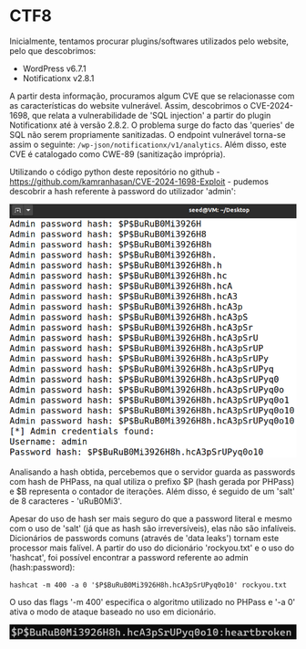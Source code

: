 # CTF8

Inicialmente, tentamos procurar plugins/softwares utilizados pelo website, pelo que descobrimos:
- WordPress v6.7.1
- Notificationx v2.8.1

A partir desta informação, procuramos algum CVE que se relacionasse com as características do website vulnerável. Assim, descobrimos o CVE-2024-1698, que relata a vulnerabilidade de 'SQL injection' a partir do plugin Notificationx até à versão 2.8.2. O problema surge do facto das 'queries' de SQL não serem propriamente sanitizadas. O endpoint vulnerável torna-se assim o seguinte: `/wp-json/notificationx/v1/analytics`. Além disso, este CVE é catalogado como CWE-89 (sanitização imprópria).

Utilizando o código python deste repositório no github - https://github.com/kamranhasan/CVE-2024-1698-Exploit - pudemos descobrir a hash referente à password do utilizador 'admin':

![Admin](/Images/CTF8/admin.png)

Analisando a hash obtida, percebemos que o servidor guarda as passwords com hash de PHPass, na qual utiliza o prefixo $P (hash gerada por PHPass) e $B representa o contador de iterações. Além disso, é seguido de um 'salt' de 8 caracteres - 'uRuB0Mi3'.

Apesar do uso de hash ser mais seguro do que a password literal e mesmo com o uso de 'salt' (já que as hash são irreversíveis), elas não são infalíveis. Dicionários de passwords comuns (através de 'data leaks') tornam este processor mais falível. A partir do uso do dicionário 'rockyou.txt' e o uso do 'hashcat', foi possível encontrar a password referente ao admin (hash:password):

```
hashcat -m 400 -a 0 '$P$BuRuB0Mi3926H8h.hcA3pSrUPyq0o10' rockyou.txt
```

O uso das flags '-m 400' especifica o algoritmo utilizado no PHPass e '-a 0' ativa o modo de ataque baseado no uso em dicionário.

![Password](/Images/CTF8/password.png)
